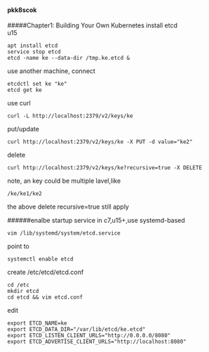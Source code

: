 #### pkk8scok
#####Chapter1: Building Your Own Kubernetes
install etcd  
u15
```
apt install etcd
service stop etcd
etcd -name ke --data-dir /tmp.ke.etcd &
```
use another machine, connect
```
etcdctl set ke "ke"
etcd get ke
```
use curl
```
curl -L http://localhost:2379/v2/keys/ke
```
put/update
```
curl http://localhost:2379/v2/keys/ke -X PUT -d value="ke2"
```
delete
```
curl http://localhost:2379/v2/keys/ke?recursive=true -X DELETE
```
note, an key could be multiple lavel,like
```
/ke/ke1/ke2
```
the above delete recursive=true still apply

######enalbe startup service
in c7,u15+,use systemd-based
```
vim /lib/systemd/system/etcd.service
```
point to
```
systemctl enable etcd
```

create /etc/etcd/etcd.conf
```
cd /etc
mkdir etcd
cd etcd && vim etcd.conf
```
edit
```
export ETCD_NAME=ke
export ETCD_DATA_DIR="/var/lib/etcd/ke.etcd"
export ETCD_LISTEN_CLIENT_URLS="http://0.0.0.0/8080"
export ETCD_ADVERTISE_CLIENT_URLS="http://localhost:8080"
```
